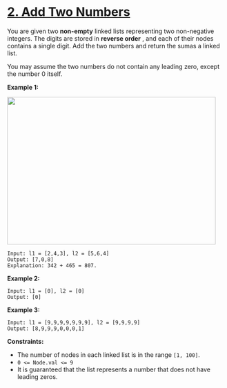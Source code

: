 # [2. Add Two Numbers](https://leetcode.com/problems/add-two-numbers/description/)

You are given two **non-empty**  linked lists representing two non-negative integers. The digits are stored in **reverse order** , and each of their nodes contains a single digit. Add the two numbers and return the sumas a linked list.

You may assume the two numbers do not contain any leading zero, except the number 0 itself.

**Example 1:** 

<img alt="" src="https://assets.leetcode.com/uploads/2020/10/02/addtwonumber1.jpg" style="width: 483px; height: 342px;">

```
Input: l1 = [2,4,3], l2 = [5,6,4]
Output: [7,0,8]
Explanation: 342 + 465 = 807.
```

**Example 2:** 

```
Input: l1 = [0], l2 = [0]
Output: [0]
```

**Example 3:** 

```
Input: l1 = [9,9,9,9,9,9,9], l2 = [9,9,9,9]
Output: [8,9,9,9,0,0,0,1]
```

**Constraints:** 

- The number of nodes in each linked list is in the range `[1, 100]`.
- `0 <= Node.val <= 9`
- It is guaranteed that the list represents a number that does not have leading zeros.